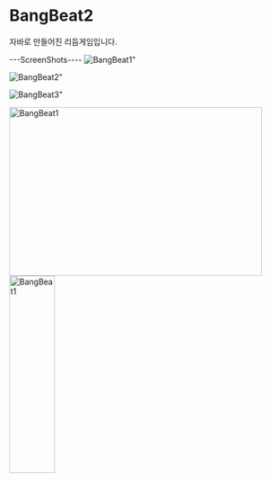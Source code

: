 # BangBeat2
자바로 만들어진 리듬게임입니다.

---ScreenShots----
![BangBeat1](https://user-images.githubusercontent.com/53415689/76219611-71424000-6259-11ea-8544-c7f665ba4e9a.PNG)"


![BangBeat2](https://user-images.githubusercontent.com/53415689/76219616-730c0380-6259-11ea-9744-13270fe823d8.PNG)"


![BangBeat3](https://user-images.githubusercontent.com/53415689/76219619-743d3080-6259-11ea-95a9-99e8eb210f5e.PNG)"


<img src="https://user-images.githubusercontent.com/53415689/76219611-71424000-6259-11ea-8544-c7f665ba4e9a.PNG" width="450px" height="300px" title="px(픽셀) 크기 설정" alt="BangBeat1"></img><br/>
<img src="https://user-images.githubusercontent.com/53415689/76219611-71424000-6259-11ea-8544-c7f665ba4e9a.PNG" width="40%" height="30%" title="px(픽셀) 크기 설정" alt="BangBeat1"></img>
